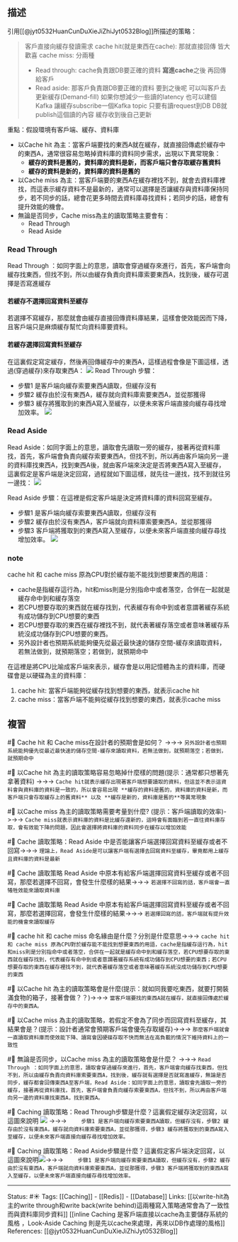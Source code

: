 ## 描述


引用[[@jyt0532HuanCunDuXieJiZhiJyt0532Blog]]所描述的策略：
> 客戶直接向緩存發讀需求
> cache hit(就是東西在cache): 那就直接回傳 皆大歡喜
> cache miss: 分兩種
> - Read through: cache負責跟DB要正確的資料 **寫進cache**之後 再回傳給客戶
> - Read aside: 那客戶負責跟DB要正確的資料 要到之後呢 可以叫客戶去更新緩存(Demand-fill)
> 如果你想減少一些讀的latency 也可以建個Kafka 讓緩存subscribe一個Kafka topic 只要有讀request到DB DB就publish這個讀的內容 緩存收到後自己更新

重點：假設環境有客戶端、緩存、資料庫
- 以Cache hit 為主：當客戶端要找的東西A就在緩存，就直接回傳處於緩存中的東西A，通常很容易忽略掉資料庫的資料同步需求，出現以下異常現象：
	-  **緩存的資料是舊的，資料庫的資料是新，而客戶端只會存取緩存舊資料** 
	-  **緩存的資料是新的，資料庫的資料是舊的**
- 以Cache miss 為主：當客戶端要的東西A在緩存裡找不到，就會去資料庫裡找，而這表示緩存資料不是最新的，通常可以選擇是否讓緩存與資料庫保持同步，若不同步的話，總會花更多時間去資料庫尋找資料；若同步的話，總會有提升效能的機會。
- 無論是否同步，Cache miss為主的讀取策略主要會有：
	- Read Through
	- Read Aside

### Read Through
Read Through ：如同字面上的意思，讀取會穿過緩存來進行，首先，客戶端會向緩存找東西，但找不到，所以由緩存負責向資料庫索要東西A，找到後，緩存可選擇是否寫進緩存

#### 若緩存不選擇回寫資料至緩存
若選擇不寫緩存，那麼就會由緩存直接回傳資料庫結果，這樣會使效能因而下降，且客戶端只是麻煩緩存幫忙向資料庫要資料。

#### 若緩存選擇回寫資料至緩存
在這裏假定寫定緩存，然後再回傳緩存中的東西A，這樣過程會像是下圖這樣，透過(穿過緩存)來存取東西A：
	![](https://res.cloudinary.com/dqfxgtyoi/image/upload/v1653765958/blog/database/caching/Read-Through-Diagram_w98usw.png)
Read Through 步驟：
- 步驟1 是客戶端向緩存索要東西A讀取，但緩存沒有
- 步驟2 緩存由於沒有東西A，緩存就向資料庫索要東西A，並從那獲得
- 步驟3 緩存將獲取到的東西A寫入至緩存，以便未來客戶端直接向緩存尋找增加效率。
	![](https://res.cloudinary.com/dqfxgtyoi/image/upload/v1653765958/blog/database/caching/Read-Through-Steps_zyjmyk.png)
	
### Read Aside
Read Aside：如同字面上的意思，讀取會先讀取一旁的緩存，接著再從資料庫找，首先，客戶端會負責向緩存索要東西A，但找不到，所以再由客戶端向另一邊的資料庫找東西A，找到東西A後，就由客戶端來決定是否將東西A寫入至緩存，這裏假定是客戶端是決定回寫，過程就如下圖這樣，就先往一邊找，找不到就往另一邊找：
	![](https://res.cloudinary.com/dqfxgtyoi/image/upload/v1653767516/blog/database/caching/Read-Aside-Diagram_koz5ym.png)
	
Read Aside 步驟：在這裡是假定客戶端是決定將資料庫的資料回寫至緩存。
- 步驟1 是客戶端向緩存索要東西A讀取，但緩存沒有
- 步驟2 緩存由於沒有東西A，客戶端就向資料庫索要東西A，並從那獲得
- 步驟3 客戶端將獲取到的東西A寫入至緩存，以便未來客戶端直接向緩存尋找增加效率。
	![](https://res.cloudinary.com/dqfxgtyoi/image/upload/v1653767516/blog/database/caching/Read-Aside-Steps_fmb5p7.png)
	
### note
cache hit 和 cache miss 原為CPU對於緩存能不能找到想要東西的用語：
- cache是指緩存這行為，hit和miss則是分別指命中或者落空，合併在一起就是緩存命中到和緩存落空
- 若CPU想要存取的東西就在緩存找到，代表緩存有命中到或者意謂著緩存系統有成功儲存到CPU想要的東西
- 若CPU想要存取的東西在緩存裡找不到，就代表著緩存落空或者意味著緩存系統沒成功儲存到CPU想要的東西。
- 另外設計者也預期系統能夠優先從最近最快速的儲存空間-緩存來讀取資料，若無法做到，就預期落空；若做到，就預期命中

在這裡是將CPU比喻成客戶端來表示，緩存會是以用記憶體為主的資料庫，而硬碟會是以硬碟為主的資料庫：
1. cache hit: 當客戶端能夠從緩存找到想要的東西，就表示cache hit
2. cache miss：當客戶端不能夠從緩存找到想要的東西，就表示cache miss

## 複習
#🧠 Cache hit 和 Cache miss在設計者的預期會是如何？ ->->-> `另外設計者也預期系統能夠優先從最近最快速的儲存空間-緩存來讀取資料，若無法做到，就預期落空；若做到，就預期命中`

#🧠 以Cache hit 為主的讀取策略容易忽略掉什麼樣的問題(提示：通常都只想著先拿著資料) ->->-> `Cache hit就表示緩存出現著客戶端想要讀取的資料，但這並不表示這資料會與資料庫的資料是一致的，所以會容易出現 **緩存的資料是舊的，資料庫的資料是新，而客戶端只會存取緩存上的舊資料** 以及 **緩存是新的，資料庫是舊的**等異常現象`
<!--SR:!2022-05-31,1,230-->

#🧠  以Cache miss 為主的讀取策略需要考量到什麼? (提示：客戶端讀取的效率)->->-> `Cache miss就表示資料庫的資料是比緩存還新的，這時會有面臨到若一直往資料庫存取，會有效能下降的問題，因此會選擇將資料庫的資料同步在緩存以增加效能`
<!--SR:!2022-06-04,3,230-->

#🧠 Cache 讀取策略：Read Aside 中是否能讓客戶端選擇回寫資料至緩存或者不回寫->->-> `理論上，Read Aside是可以讓客戶端有選擇去回寫資料至緩存，畢竟都用上緩存且資料庫的資料是最新`

#🧠 Cache 讀取策略 Read Aside 中原本有給客戶端選擇回寫資料至緩存或者不回寫，那麼若選擇不回寫，會發生什麼樣的結果->->-> `若選擇不回寫的話，客戶端會一直犧牲效能來讀取資料庫`

#🧠 Cache 讀取策略 Read Aside 中原本有給客戶端選擇回寫資料至緩存或者不回寫，那麼若選擇回寫，會發生什麼樣的結果->->-> `若選擇回寫的話，客戶端就有提升效能的機會來讀取緩存`

#🧠 cache hit 和 cache miss 命名緣由是什麼？分別是什麼意思->->-> `cache hit 和 cache miss 原為CPU對於緩存能不能找到想要東西的用語，cache是指緩存這行為，hit和miss則是分別指命中或者落空，合併在一起就是緩存命中到和緩存落空，若CPU想要存取的東西就在緩存找到，代表緩存有命中到或者意謂著緩存系統有成功儲存到CPU想要的東西；若CPU想要存取的東西在緩存裡找不到，就代表著緩存落空或者意味著緩存系統沒成功儲存到CPU想要的東西`
<!--SR:!2022-06-02,3,250-->

#🧠 以Cache hit 為主的讀取策略會是什麼(提示：就如同我要吃東西，就要打開裝滿食物的箱子，接著會做？？)->->-> `當客戶端要找的東西A就在緩存，就直接回傳處於緩存中的東西A。`
<!--SR:!2022-06-09,8,250-->

#🧠 以Cache miss 為主的讀取策略，若假定不會為了同步而回寫資料至緩存，其結果會是？(提示：設計者通常會預期客戶端會優先存取緩存)->->-> `那麼客戶端就會一直讀取資料庫而使效能下降、讀寫會因硬碟存取不快而無法在高負載的情況下維持資料上的一致性`
<!--SR:!2022-05-31,1,230-->

#🧠 無論是否同步，以Cache miss 為主的讀取策略會是什麼？ ->->-> `Read Through ：如同字面上的意思，讀取會穿過緩存來進行，首先，客戶端會向緩存找東西，但找不到，所以由緩存負責向資料庫索要東西A，找到後，緩存就有選擇是否就寫進緩存，無論是否同步，緩存都會回傳東西A至客戶端，Read Aside：如同字面上的意思，讀取會先讀取一旁的緩存，接著再從資料庫找，首先，客戶端會負責向緩存索要東西A，但找不到，所以再由客戶端向另一邊的資料庫找東西A，找到東西A。`
<!--SR:!2022-06-02,3,250-->


#🧠 Caching 讀取策略：Read Through步驟是什麼？這裏假定緩存決定回寫，以這圖來說明	![](https://res.cloudinary.com/dqfxgtyoi/image/upload/v1653765958/blog/database/caching/Read-Through-Steps_zyjmyk.png)  ->->-> `	步驟1 是客戶端向緩存索要東西A讀取，但緩存沒有，步驟2 緩存由於沒有東西A，緩存就向資料庫索要東西A，並從那獲得，步驟3 緩存將獲取到的東西A寫入至緩存，以便未來客戶端直接向緩存尋找增加效率。`
<!--SR:!2022-06-10,9,250-->

#🧠 Caching 讀取策略：Read Aside步驟是什麼？這裏假定客戶端決定回寫，以這圖來說明![](https://res.cloudinary.com/dqfxgtyoi/image/upload/v1653767516/blog/database/caching/Read-Aside-Diagram_koz5ym.png)->->-> `	步驟1 是客戶端向緩存索要東西A讀取，但緩存沒有，步驟2 緩存由於沒有東西A，客戶端就向資料庫索要東西A，並從那獲得，步驟3 客戶端將獲取到的東西A寫入至緩存，以便未來客戶端直接向緩存尋找增加效率。`
<!--SR:!2022-06-11,10,250-->

---
Status: #☀️ 
Tags:
[[Caching]] - [[Redis]] - [[Database]]
Links:
[[以write-hit為主的write through和write back(write behind)這兩種寫入策略通常會為了一致性而與資料庫同步資料]]
[[inline Caching 是客戶端直接以cache為主要儲存系統的風格 ，Look-Aside Caching 則是先以cache來處理，再來以DB作處理的風格]]
References:
[[@jyt0532HuanCunDuXieJiZhiJyt0532Blog]]